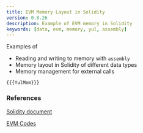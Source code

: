 ```yaml
---
title: EVM Memory Layout in Solidity
version: 0.8.26
description: Example of EVM memory in Solidity
keywords: [data, evm, memory, yul, assembly]
---
```


Examples of

- Reading and writing to memory with `assembly`
- Memory layout in Solidity of different data types
- Memory management for external calls

```solidity
{{{YulMem}}}
```

### References

[Solidity document](https://docs.soliditylang.org/en/latest/internals/layout_in_memory.html)

[EVM Codes](https://www.evm.codes/)
